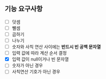 ## 기능 요구사항
+ [ ] 덧셈
+ [ ] 뺄셈
+ [ ] 곱하기
+ [ ] 나누기
+ [ ] 숫자와 사칙 연산 사이에는 **반드시 빈 공백 문자열**
+ [ ] 입력 값에 따라 계산 순서 결정
+ [x] 입력 값이 null이거나 빈 문자열
+ [ ] 숫자가 아닌 경우
+ [ ] 사칙연산 기호가 아닌 경우
